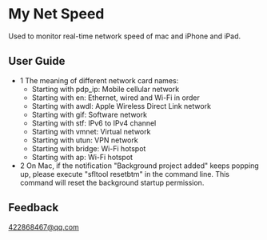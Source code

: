 # My Net Speed
Used to monitor real-time network speed of mac and iPhone and iPad.

## User Guide
* 1 The meaning of different network card names:
  - Starting with pdp_ip: Mobile cellular network
  - Starting with en: Ethernet, wired and Wi-Fi in order
  - Starting with awdl: Apple Wireless Direct Link network
  - Starting with gif: Software network
  - Starting with stf: IPv6 to IPv4 channel
  - Starting with vmnet: Virtual network
  - Starting with utun: VPN network
  - Starting with bridge: Wi-Fi hotspot
  - Starting with ap: Wi-Fi hotspot
* 2 On Mac, if the notification "Background project added" keeps popping up, please execute "sfltool resetbtm" in the command line. This command will reset the background startup permission.

## Feedback
[422868467@qq.com](mailto:422868467@qq.com)
